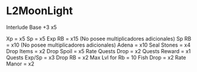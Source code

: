 # L2MoonLight
Interlude Base +3 x5

Xp = x5
Sp = x5
Exp RB = x15 (No posee multiplicadores adicionales)
Sp RB = x10 (No posee multiplicadores adicionales)
Adena = x10
Seal Stones = x4
Drop Items = x2
Drop Spoil = x5
Rate Quests Drop = x2
Quests Reward = x1
Quests Exp/Sp = x3
Drop RB = x2
Max Lvl for Rb = 10
Fish Drop = x2
Rate Manor = x2

